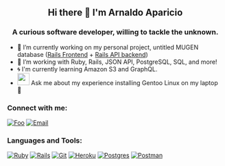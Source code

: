 

## <div align="center">Hi there 👋 I'm Arnaldo Aparicio</div>

### <div align="center">A curious software developer, willing to tackle the unknown.</div>

- 🔭 I’m currently working on my personal project, untitled MUGEN database ([Rails Frontend](https://github.com/arnaldoaparicio/mugen_db_fe) + [Rails API backend](https://github.com/arnaldoaparicio/mugen_db))
- 🌱 I’m working with Ruby, Rails, JSON API, PostgreSQL, SQL, and more! 
- :cyclone: I'm currently learning Amazon S3 and GraphQL.
- <img src="https://cdn.jsdelivr.net/gh/devicons/devicon/icons/gentoo/gentoo-plain.svg" width="28"> Ask me about my experience installing Gentoo Linux on my laptop 👀 


### Connect with me:
[![Foo](https://img.shields.io/badge/LinkedIn-0077B5?style=for-the-badge&logo=linkedin&logoColor=white)](https://www.linkedin.com/in/arnaldo-aparicio-b25913224/)
[![Email](https://img.shields.io/badge/Gmail-D14836?style=for-the-badge&logo=gmail&logoColor=white)](mailto:apaarn2211@gmail.com)

### Languages and Tools:
[![Ruby](https://img.shields.io/badge/ruby-%23CC342D.svg?style=for-the-badge&logo=ruby&logoColor=white)](https://www.ruby-lang.org/en/)
[![Rails](https://img.shields.io/badge/rails-%23CC0000.svg?style=for-the-badge&logo=ruby-on-rails&logoColor=white)](https://rubyonrails.org/)
[![Git](https://img.shields.io/badge/git-%23F05033.svg?style=for-the-badge&logo=git&logoColor=white)](https://git-scm.com/)
[![Heroku](https://img.shields.io/badge/heroku-%23430098.svg?style=for-the-badge&logo=heroku&logoColor=white)](https://heroku.com/)
[![Postgres](https://img.shields.io/badge/postgres-%23316192.svg?style=for-the-badge&logo=postgresql&logoColor=white)](https://www.postgresql.org/)
[![Postman](https://img.shields.io/badge/Postman-FF6C37?style=for-the-badge&logo=postman&logoColor=white)](https://postman.com/)
<!--

**arnaldoaparicio/arnaldoaparicio** is a ✨ _special_ ✨ repository because its `README.md` (this file) appears on your GitHub profile.

Here are some ideas to get you started:



- 👯 I’m looking to collaborate on ...
- 🤔 I’m looking for help with ...
- 💬 Ask me about ...
- 📫 How to reach me: ...
- 😄 Pronouns: ...
- ⚡ Fun fact: ...
-->
